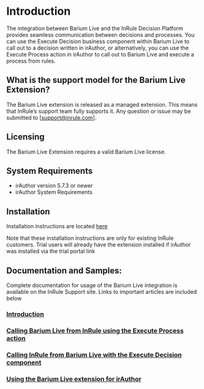 # Introduction
The integration between Barium Live and the InRule Decision Platform provides seamless communication between decisions and processes. You can use the Execute Decision business component within Barium Live to call out to a decision written in irAuthor, or alternatively, you can use the Execute Process action in irAuthor to call out to Barium Live and execute a process from rules.
 
## What is the support model for the Barium Live Extension?
The Barium Live extension is released as a managed extension.  This means that InRule’s support team fully supports it.  Any question or issue may be submitted to [support@inrule.com].

## Licensing
The Barium Live Extension requires a valid Barium Live license.

## System Requirements
* irAuthor version 5.7.3 or newer
* irAuthor System Requirements


## Installation
Installation instructions are located [here](INSTALLATION.md)

Note that these installation instructions are only for existing InRule customers. Trial users will already have the extension installed if irAuthor was installed via the trial portal link

## Documentation and Samples:
Complete documentation for usage of the Barium Live integration is available on the InRule Support site. Links to important articles are included below


### [Introduction]()

### [Calling Barium Live from InRule using the Execute Process action]()

### [Calling InRule from Barium Live with the Execute Decision component]()

### [Using the Barium Live extension for irAuthor]()
